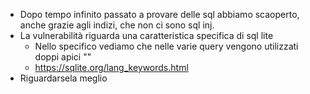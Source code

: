 - Dopo tempo infinito passato a provare delle sql abbiamo scaoperto, anche grazie agli indizi, che non ci sono sql inj.
- La vulnerabilità riguarda una caratteristica specifica di sql lite
	-  Nello specifico vediamo che nelle varie query vengono utilizzati doppi apici ""
	-  https://sqlite.org/lang_keywords.html
- Riguardarsela meglio
